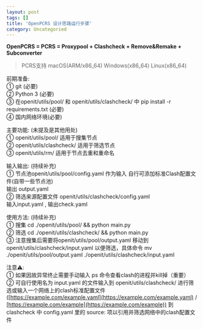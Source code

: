 ```yaml
---
layout: post
tags: []
title: 'OpenPCRS 设计思路运行步骤'
category: Uncategoried
---
```

**OpenPCRS = PCRS = Proxypool + Clashcheck + Remove&Remake + Subconverter**

> PCRS支持 macOS(ARM/x86\_64) Windows(x86\_64) Linux(x86\_64)

前期准备:  
① git (必要)  
② Python 3 (必要)  
③ 在openit/utils/pool/ 和 openit/utils/clashcheck/ 中 pip install -r requirements.txt (必要)  
④ 国内网络环境(必要)

主要功能: (未提及是其他用处)  
① openit/utils/pool/ 适用于搜集节点  
② openit/utils/clashcheck/ 适用于筛选节点  
③ openit/utils/rm/ 适用于节点去重和重命名

输入输出: (持续补充)  
① 节点池openit/utils/pool/config.yaml 作为输入 自行可添加标准Clash配置文件(自带一些节点池)  
输出 output.yaml  
② 筛选来源配置文件 openit/utils/clashcheck/config.yaml  
输入input.yaml , 输出check.yaml

使用方法: (持续补充)  
① 搜集 cd ./openit/utils/pool/ && python main.py  
② 筛选 cd ./openit/utils/clashcheck/ && python main.py  
③ 注意搜集后需要将openit/utils/pool/output.yaml 移动到 openit/utils/clashcheck/input.yaml 以便筛选，具体命令 mv ./openit/utils/pool/output.yaml ./openit/utils/clashcheck/input.yaml

注意⚠️:  
① 如果因故异常终止需要手动输入 ps 命令查看clash的进程并kill掉（重要）  
② 可自行使用名为 input.yaml 的文件输入到 openit/utils/clashcheck/ 进行筛选或输入一个网络上的clash标准配置文件 ([https://example.com/example.yaml](https://example.com/example.yaml) / [https://example.com/example](https://example.com/example)) 到clashcheck 中 config.yaml 里的 source: 项以引用并筛选网络中的clash配置文件